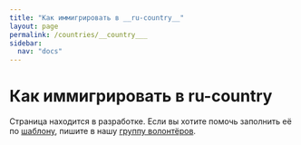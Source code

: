 ```yaml
---
title: "Как иммигрировать в __ru-country__"
layout: page
permalink: /countries/__country___
sidebar:
  nav: "docs"
---
```


# Как иммигрировать в __ru-country__

Страница находится в разработке. Если вы хотите помочь заполнить её по [шаблону](/template), пишите в нашу [группу волонтёров](https://t.me/+FHi3FnJaoWJkMDAx).